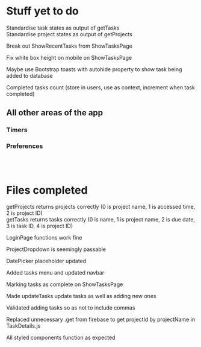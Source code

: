 # Stuff yet to do
Standardise task states as output of getTasks  
Standardise project states as output of getProjects  

Break out ShowRecentTasks from ShowTasksPage  

Fix white box height on mobile on ShowTasksPage  

Maybe use Bootstrap toasts with autohide property to show task being added to database  

Completed tasks count (store in users, use as context, increment when task completed)


## All other areas of the app  
### Timers
### Preferences

<br/><br/>


# Files completed
getProjects returns projects correctly
(0 is project name, 1 is accessed time, 2 is project ID)   
getTasks returns tasks correctly
(0 is name, 1 is project name, 2 is due date, 3 is task ID, 4 is project ID)  

LoginPage functions work fine  

ProjectDropdown is seemingly passable

DatePicker placeholder updated

Added tasks menu and updated navbar  

Marking tasks as complete on ShowTasksPage  

Made updateTasks update tasks as well as adding new ones  

Validated adding tasks so as not to include commas  

Replaced unnecessary .get from firebase to get projectId by projectName in TaskDetails.js   

All styled components function as expected  